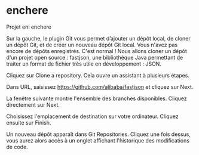 # enchere
Projet eni enchere 

Sur la gauche, le plugin Git vous permet d’ajouter un dépôt local, de cloner un dépôt Git, et de créer un nouveau dépôt Git local. Vous n'avez pas encore de dépôts enregistrés. C'est normal ! Nous allons cloner un dépôt d'un projet open source : fastjson, une bibliothèque Java permettant de traiter un format de fichier très utile en développement : JSON.

Cliquez sur Clone a repository. Cela ouvre un assistant à plusieurs étapes.

Dans URL, saisissez https://github.com/alibaba/fastjson et cliquez sur Next.

La fenêtre suivante montre l'ensemble des branches disponibles. Cliquez directement sur Next.

Choisissez l'emplacement de destination sur votre ordinateur. Cliquez ensuite sur Finish.

Un nouveau dépôt apparaît dans Git Repositories. Cliquez une fois dessus, vous aurez alors accès à un onglet affichant l'historique des modifications de code.
